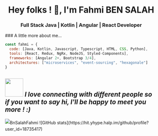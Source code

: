 <h1 align="center"> Hey folks ! 👋, I'm Fahmi BEN SALAH</h1>
<h3 align="center">Full Stack Java | Kotlin | Angular | React Developer</h3>



<div align = "left">
<p align="left">
### A little more about me...  

```javascript
const fahmi = {
  code: [Java, Kotlin, Javascript, Typescript, HTML, CSS, Python],
  tools: [React, Redux, NgRx, NodeJS, Styled-Components],
  frameworks: [Angular 2+, Bootstrap 3/4],
  architectures: ["microservices", "event-sourcing", "hexagonale"]
}
```
</p>
</div>


<img src="https://media.giphy.com/media/LnQjpWaON8nhr21vNW/giphy.gif" width="60"> <em><b>I love connecting with different people</b> so if you want to say <b>hi, I'll be happy to meet you more !</b> :)</em>
---

<img src="https://komarev.com/ghpvc/?username=BnSalahFahmi&color=blue&style=plastic" alt="BnSalahFahmi" style="line-height:25px" />
![GitHub stats](https://hit.yhype.halp.im/github/profile?user_id=18735417)
